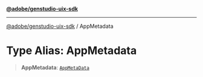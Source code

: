 [**@adobe/genstudio-uix-sdk**](../README.md)

***

[@adobe/genstudio-uix-sdk](../globals.md) / AppMetadata

# Type Alias: AppMetadata

> **AppMetadata**: [`AppMetaData`](AppMetaData-1.md)

